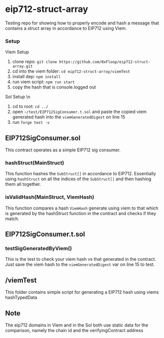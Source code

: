 # eip712-struct-array
Testing repo for showing how to properly encode and hash a message that contains a struct array in accordance to EIP712 using Viem.

### Setup
Viem Setup
1. clone repo: `git clone https://github.com/0xFloop/eip712-struct-array.git`
2. cd into the viem folder: `cd eip712-struct-array/viemTest`
3. install dep: `npm install`
4. run viem script: `npm run start`
5. copy the hash that is console.logged out

Sol Setup \n
1. cd to root: `cd ../`
2. open `~/test/EIP712SigConsumer.t.sol` and paste the copied viem generated hash into the `viemGeneratedDigest` on line 15
3. run `forge test -v`

## EIP712SigConsumer.sol
This contract operates as a simple EIP712 sig consumer. 

### hashStruct(MainStruct)
This function hashes the `SubStruct[]` in accordance to EIP712. Essentially using `hashStruct` on all the indices of the `SubStruct[]` and then hashing them all together.


### isValidHash(MainStruct, ViemHash)
This function compares a hash `ViemHash` generate using viem to that which is generated by the hashStruct function in the contract and checks if they match.

## EIP712SigConsumer.t.sol

### testSigGeneratedByViem()
This is the test to check your viem hash vs that generated in the contract. Just save the viem hash to the `viemGeneratedDigest` var on line 15 to test.

## /viemTest
This folder contains simple script for generating a EIP712 hash using viems hashTypedData

## Note
The eip712 domains in Viem and in the Sol both use static data for the comparison, namely the chain id and the verifyingContract address
